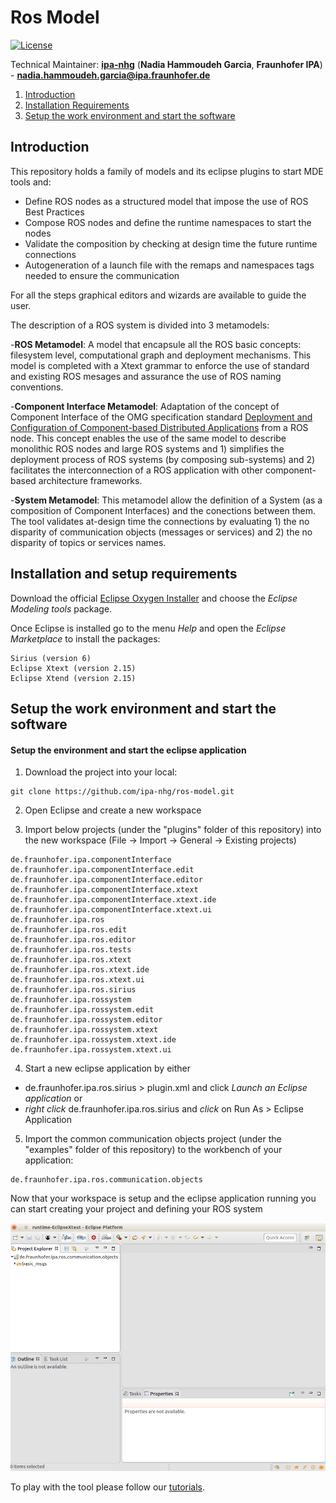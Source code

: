 # Ros Model

[![License](https://img.shields.io/badge/License-BSD%203--Clause-blue.svg)](https://opensource.org/licenses/BSD-3-Clause)

Technical Maintainer: [**ipa-nhg**](https://github.com/ipa-nhg/) (**Nadia Hammoudeh Garcia**, **Fraunhofer IPA**) - **nadia.hammoudeh.garcia@ipa.fraunhofer.de**

1. <a href="#1--intro">Introduction</a>
2. <a href="#2--installation-requirements">Installation Requirements</a>
3. <a href="#3--start">Setup the work environment and start the software</a>


## Introduction <a id="1--intro"/>

This repository holds a family of models and its eclipse plugins to start MDE tools and:
- Define ROS nodes as a structured model that impose the use of ROS Best Practices
- Compose ROS nodes and define the runtime namespaces to start the nodes
- Validate the composition by checking at design time the future runtime connections
- Autogeneration of a launch file with the remaps and namespaces tags needed to ensure the communication

For all the steps graphical editors and wizards are available to guide the user.

The description of a ROS system is divided into 3 metamodels:

-**ROS Metamodel**: A model that encapsule all the ROS basic concepts: filesystem level, computational graph and deployment mechanisms. This model is completed with a Xtext grammar to enforce the use of standard and existing ROS mesages and assurance the use of ROS naming conventions. 

-**Component Interface Metamodel**: Adaptation of the concept of Component Interface of the OMG specification standard [Deployment and Configuration of Component-based Distributed Applications](https://www.omg.org/spec/DEPL/About-DEPL/) from a ROS node. This concept enables the use of the same model to describe monolithic ROS nodes and large ROS systems and 1) simplifies the deployment process of ROS systems (by composing sub-systems) and 2) facilitates the interconnection of a ROS application with other component-based architecture frameworks.


-**System Metamodel**: This metamodel allow the definition of a System (as a composition of Component Interfaces) and the conections between them. The tool validates at-design time the connections by evaluating 1) the no disparity of communication objects (messages or services) and 2) the no disparity of topics or services names.


## Installation and setup requirements <a id="2--installation-requirements"/>

Download the official [Eclipse Oxygen Installer](https://www.eclipse.org/downloads/download.php?file=/oomph/epp/oxygen/R2/eclipse-inst-linux64.tar.gz) and choose the *Eclipse Modeling tools* package.

Once Eclipse is installed go to the menu *Help* and open the *Eclipse Marketplace* to install the packages:
```
Sirius (version 6)
Eclipse Xtext (version 2.15)
Eclipse Xtend (version 2.15)
```

## Setup the work environment and start the software <a id="3--start"/>

#### Setup the environment and start the eclipse application

1.  Download the project into your local:
```
git clone https://github.com/ipa-nhg/ros-model.git
```
2. Open Eclipse and create a new workspace

3. Import below projects (under the "plugins" folder of this repository) into the new workspace (File -> Import -> General -> Existing projects)

```
de.fraunhofer.ipa.componentInterface
de.fraunhofer.ipa.componentInterface.edit
de.fraunhofer.ipa.componentInterface.editor
de.fraunhofer.ipa.componentInterface.xtext
de.fraunhofer.ipa.componentInterface.xtext.ide
de.fraunhofer.ipa.componentInterface.xtext.ui
de.fraunhofer.ipa.ros
de.fraunhofer.ipa.ros.edit
de.fraunhofer.ipa.ros.editor
de.fraunhofer.ipa.ros.tests
de.fraunhofer.ipa.ros.xtext
de.fraunhofer.ipa.ros.xtext.ide
de.fraunhofer.ipa.ros.xtext.ui
de.fraunhofer.ipa.ros.sirius
de.fraunhofer.ipa.rossystem
de.fraunhofer.ipa.rossystem.edit
de.fraunhofer.ipa.rossystem.editor
de.fraunhofer.ipa.rossystem.xtext
de.fraunhofer.ipa.rossystem.xtext.ide
de.fraunhofer.ipa.rossystem.xtext.ui

```
4. Start a new eclipse application by either
* de.fraunhofer.ipa.ros.sirius > plugin.xml and click *Launch an Eclipse application* or 
* *right click* de.fraunhofer.ipa.ros.sirius and *click* on Run As > Eclipse Application

5. Import the common communication objects project (under the "examples" folder of this repository) to the workbench of your application:
```
de.fraunhofer.ipa.ros.communication.objects
```

Now that your workspace is setup and the eclipse application running you can start creating your project and defining your ROS system

![alt text](docu/images/eclipse_app_empty.png)

To play with the tool please follow our [tutorials](https://github.com/ipa-nhg/ros-model/tree/master/docu).
